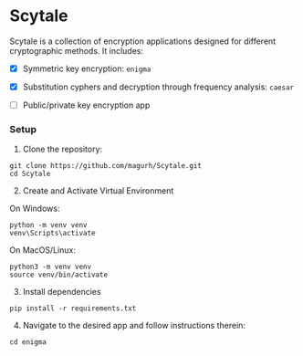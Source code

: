 # Scytale

Scytale is a collection of encryption applications designed for different cryptographic methods. It includes:

- [x] Symmetric key encryption: `enigma`
- [x] Substitution cyphers and decryption through frequency analysis: `caesar`
- [ ] Public/private key encryption app


### Setup

1. Clone the repository:

```
git clone https://github.com/magurh/Scytale.git
cd Scytale
```

2. Create and Activate Virtual Environment

On Windows:
```
python -m venv venv
venv\Scripts\activate
```

On MacOS/Linux:
```
python3 -m venv venv
source venv/bin/activate
```

3. Install dependencies

```
pip install -r requirements.txt
```


4. Navigate to the desired app and follow instructions therein:

```
cd enigma
```
